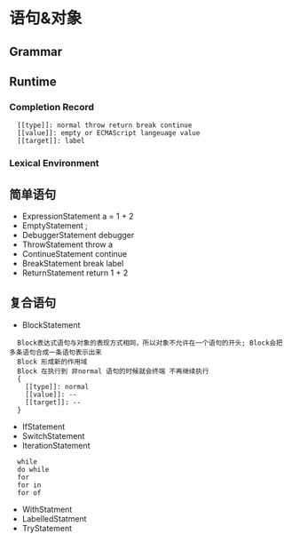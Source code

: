 # 语句&对象

## Grammar

## Runtime

### Completion Record 
```
  [[type]]: normal throw return break continue
  [[value]]: empty or ECMAScript langeuage value
  [[target]]: label

```
### Lexical Environment 

## 简单语句
  + ExpressionStatement
    a = 1 + 2
  + EmptyStatement
    ;
  + DebuggerStatement
    debugger
  + ThrowStatement
    throw a
  + ContinueStatement
    continue
  + BreakStatement
    break label
  + ReturnStatement
    return 1 + 2
## 复合语句
  + BlockStatement
```
  Block表达式语句与对象的表现方式相同，所以对象不允许在一个语句的开头; Block会把多条语句合成一条语句表示出来
  Block 形成新的作用域
  Block 在执行到 非normal 语句的时候就会终端 不再继续执行
  {
    [[type]]: normal
    [[value]]: --
    [[target]]: --
  }
```

  + IfStatement
  + SwitchStatement
  + IterationStatement
  ```
    while
    do while
    for
    for in
    for of
  ```
  + WithStatment
  + LabelledStatment
  + TryStatement